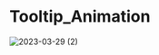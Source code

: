 # Tooltip_Animation
 
![2023-03-29 (2)](https://user-images.githubusercontent.com/111579457/228614533-df542c77-da9e-447c-948a-14175cf2ae37.png)
